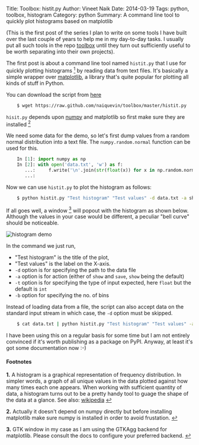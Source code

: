 Title: Toolbox: histit.py
Author: Vineet Naik
Date: 2014-03-19
Tags: python, toolbox, histogram
Category: python
Summary: A command line tool to quickly plot histograms based on matplotlib


(This is the first post of the series I plan to write on some tools I
have built over the last couple of years to help me in my day-to-day
tasks. I usually put all such tools in the repo
[toolbox](https://github.com/naiquevin/toolbox) until they turn out
sufficiently useful to be worth separating into their own projects).

The first post is about a command line tool named `histit.py` that I
use for quickly plotting histograms <a id="footnote-1-ref"
href="#footnote-1"><sup>1</sup></a> by reading data from text
files. It's basically a simple wrapper over
[matplotlib](http://matplotlib.org/), a library that's quite popular
for plotting all kinds of stuff in Python.

You can download the script from
[here](https://raw.github.com/naiquevin/toolbox/master/histit.py)

```bash
    $ wget https://raw.github.com/naiquevin/toolbox/master/histit.py
```

`hisit.py` depends upon [numpy](http://www.numpy.org/) and matplotlib
so first make sure they are installed <a id="footnote-2-ref"
href="#footnote-2"><sup>2</sup></a>

We need some data for the demo, so let's first dump values from a
random normal distribution into a text file. The `numpy.random.normal`
function can be used for this.

```python
    In [1]: import numpy as np
    In [2]: with open('data.txt', 'w') as f:
       ...:     f.write('\n'.join(str(float(x)) for x in np.random.normal(0, 0.1, 1000)))
       ...:
```

Now we can use `histit.py` to plot the histogram as follows:

```bash
    $ python histit.py "Test histogram" "Test values" -d data.txt -a show -t float -b 100
```

If all goes well, a window <a id="footnote-3-ref"
href="#footnote-3"><sup>3</sup></a> will popout with the histogram as
shown below. Although the values in your case would be different, a
peculiar "bell curve" should be noticeable.

![histogram demo](theme/images/histit-demo.png)

In the command we just run,

* "Test histogram" is the title of the plot,
* "Test values" is the label on the X-axis.
* `-d` option is for specifying the path to the data file
* `-a` option is for action (either of `show` and `save`, `show` being
  the default)
* `-t` option is for specifying the type of input expected, here
  `float` but the default is `int`
* `-b` option for specifying the no. of bins

Instead of loading data from a file, the script can also accept data
on the standard input stream in which case, the `-d` option must be
skipped.

```bash
    $ cat data.txt | python histit.py "Test histogram" "Test values" -a show -t float -b 100
```

I have been using this on a regular basis for some time but I am not
entirely convinced if it's worth publishing as a package on
PyPI. Anyway, at least it's got some documentation now :-)


#### Footnotes

<b id="footnote-1">1.</b> A histogram is a graphical representation of
frequency distribution. In simpler words, a graph of all unique values
in the data plotted against how many times each one appears. When
working with sufficient quantity of data, a histogram turns out to be
a pretty handy tool to guage the shape of the data at a
glance. See also: [wikipedia](http://en.wikipedia.org/wiki/Histogram) <a
href="#footnote-1-ref">&#8617;</a>

<b id="footnote-2">2.</b> Actually it doesn't depend on numpy directly
but before installing matplotlib make sure numpy is installed in order
to avoid frustation. [&#8617;](#footnote-2-ref)

<b id="footnote-3">3.</b> GTK window in my case as I am using the GTKAgg backend for
matplotlib. Please consult the docs to configure your preferred
backend. [&#8617;](#footnote-3-ref)
